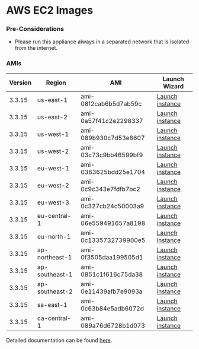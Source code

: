 AWS EC2 Images
==============

### Pre-Considerations

  * Please run this appliance always in a separated network that is isolated from the internet.

### AMIs

| Version   | Region         | AMI                   | Launch Wizard                                                                                                                      |
| --------- | --------       | -----                 | -------------                                                                                                                      |
| 3.3.15     | us-east-1      | ami-08f2cab6b5d7ab59c | [Launch instance](https://console.aws.amazon.com/ec2/v2/home?region=us-east-1#LaunchInstanceWizard:ami=ami-08f2cab6b5d7ab59c)      |
| 3.3.15     | us-east-2      | ami-0a57f41c2e2298337 | [Launch instance](https://console.aws.amazon.com/ec2/v2/home?region=us-east-2#LaunchInstanceWizard:ami=ami-0a57f41c2e2298337)      |
| 3.3.15     | us-west-1      | ami-089b930c7d53e8607 | [Launch instance](https://console.aws.amazon.com/ec2/v2/home?region=us-west-1#LaunchInstanceWizard:ami=ami-089b930c7d53e8607)      |
| 3.3.15     | us-west-2      | ami-03c73c9bb46599bf9 | [Launch instance](https://console.aws.amazon.com/ec2/v2/home?region=us-west-2#LaunchInstanceWizard:ami=ami-03c73c9bb46599bf9)      |
| 3.3.15     | eu-west-1      | ami-0363625bdd25e1704 | [Launch instance](https://console.aws.amazon.com/ec2/v2/home?region=eu-west-1#LaunchInstanceWizard:ami=ami-0363625bdd25e1704)      |
| 3.3.15     | eu-west-2      | ami-0c9c343e7fdfb7bc2 | [Launch instance](https://console.aws.amazon.com/ec2/v2/home?region=eu-west-2#LaunchInstanceWizard:ami=ami-0c9c343e7fdfb7bc2)      |
| 3.3.15     | eu-west-3      | ami-0c327cb24c50003a9 | [Launch instance](https://console.aws.amazon.com/ec2/v2/home?region=eu-west-3#LaunchInstanceWizard:ami=ami-0c327cb24c50003a9)      |
| 3.3.15     | eu-central-1   | ami-06e559491657a8198 | [Launch instance](https://console.aws.amazon.com/ec2/v2/home?region=eu-central-1#LaunchInstanceWizard:ami=ami-06e559491657a8198)   |
| 3.3.15     | eu-north-1   | ami-0c1335732739900e5 | [Launch instance](https://console.aws.amazon.com/ec2/v2/home?region=eu-north-1#LaunchInstanceWizard:ami=ami-0c1335732739900e5)   |
| 3.3.15     | ap-northeast-1 | ami-0f3505daa199505d1 | [Launch instance](https://console.aws.amazon.com/ec2/v2/home?region=ap-northeast-1#LaunchInstanceWizard:ami=ami-0f3505daa199505d1) |
| 3.3.15     | ap-southeast-1 | ami-0851c1f616c75da38 | [Launch instance](https://console.aws.amazon.com/ec2/v2/home?region=ap-southeast-1#LaunchInstanceWizard:ami=ami-0851c1f616c75da38) |
| 3.3.15     | ap-southeast-2 | ami-0e11439afb7e9093a | [Launch instance](https://console.aws.amazon.com/ec2/v2/home?region=ap-southeast-2#LaunchInstanceWizard:ami=ami-0e11439afb7e9093a) |
| 3.3.15     | sa-east-1      | ami-0c63b84e5adb6072d | [Launch instance](https://console.aws.amazon.com/ec2/v2/home?region=sa-east-1#LaunchInstanceWizard:ami=ami-0c63b84e5adb6072d)      |
| 3.3.15     | ca-central-1   | ami-089a76d6728b1d073 | [Launch instance](https://console.aws.amazon.com/ec2/v2/home?region=ca-central-1#LaunchInstanceWizard:ami=ami-089a76d6728b1d073)   |

Detailed documentation can be found [here](http://docs.graylog.org/en/3.2/pages/installation/aws.html).
